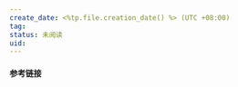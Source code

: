 ```yaml
---
create_date: <%tp.file.creation_date() %> (UTC +08:00)
tag: 
status: 未阅读 
uid: 
---
```



#### 参考链接

